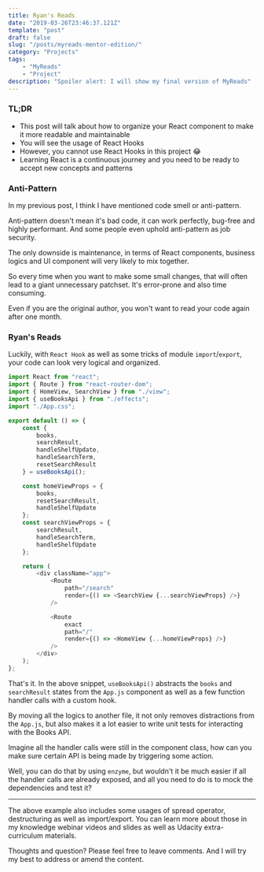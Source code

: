 ```yaml
---
title: Ryan's Reads
date: "2019-03-26T23:46:37.121Z"
template: "post"
draft: false
slug: "/posts/myreads-mentor-edition/"
category: "Projects"
tags:
    - "MyReads"
    - "Project"
description: "Spoiler alert: I will show my final version of MyReads"
---
```


### TL;DR

-   This post will talk about how to organize your React component to make it more readable and maintainable
-   You will see the usage of React Hooks
-   However, you cannot use React Hooks in this project 😂
-   Learning React is a continuous journey and you need to be ready to accept new concepts and patterns

### Anti-Pattern

In my previous post, I think I have mentioned code smell or anti-pattern.

Anti-pattern doesn't mean it's bad code, it can work perfectly, bug-free and highly performant. And some people even uphold anti-pattern as job security.

The only downside is maintenance, in terms of React components, business logics and UI component will very likely to mix together.

So every time when you want to make some small changes, that will often lead to a giant unnecessary patchset. It's error-prone and also time consuming.

Even if you are the original author, you won't want to read your code again after one month.

### Ryan's Reads

Luckily, with `React Hook` as well as some tricks of module `import`/`export`, your code can look very logical and organized.

```javascript
import React from "react";
import { Route } from "react-router-dom";
import { HomeView, SearchView } from "./view";
import { useBooksApi } from "./effects";
import "./App.css";

export default () => {
    const {
        books,
        searchResult,
        handleShelfUpdate,
        handleSearchTerm,
        resetSearchResult
    } = useBooksApi();

    const homeViewProps = {
        books,
        resetSearchResult,
        handleShelfUpdate
    };
    const searchViewProps = {
        searchResult,
        handleSearchTerm,
        handleShelfUpdate
    };

    return (
        <div className="app">
            <Route
                path="/search"
                render={() => <SearchView {...searchViewProps} />}
            />

            <Route
                exact
                path="/"
                render={() => <HomeView {...homeViewProps} />}
            />
        </div>
    );
};
```

That's it. In the above snippet, `useBooksApi()` abstracts the `books` and `searchResult` states from the `App.js` component as well as a few function handler calls with a custom hook.

By moving all the logics to another file, it not only removes distractions from the `App.js`, but also makes it a lot easier to write unit tests for interacting with the Books API.

Imagine all the handler calls were still in the component class, how can you make sure certain API is being made by triggering some action.

Well, you can do that by using `enzyme`, but wouldn't it be much easier if all the handler calls are already exposed, and all you need to do is to mock the dependencies and test it?

---

The above example also includes some usages of spread operator, destructuring as well as import/export. You can learn more about those in my knowledge webinar videos and slides as well as Udacity extra-curriculum materials.

Thoughts and question? Please feel free to leave comments. And I will try my best to address or amend the content.
